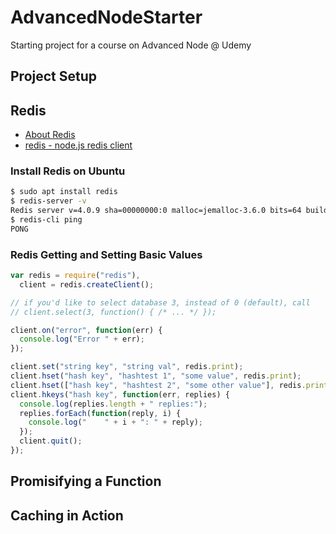 # AdvancedNodeStarter

Starting project for a course on Advanced Node @ Udemy

## Project Setup

## Redis

- [About Redis](https://redis.io/)
- [redis - node.js redis client](https://www.npmjs.com/package/redis)

### Install Redis on Ubuntu

```bash
$ sudo apt install redis
$ redis-server -v
Redis server v=4.0.9 sha=00000000:0 malloc=jemalloc-3.6.0 bits=64 build=1bc80a08306a3efd
$ redis-cli ping
PONG
```

### Redis Getting and Setting Basic Values

```js
var redis = require("redis"),
  client = redis.createClient();

// if you'd like to select database 3, instead of 0 (default), call
// client.select(3, function() { /* ... */ });

client.on("error", function(err) {
  console.log("Error " + err);
});

client.set("string key", "string val", redis.print);
client.hset("hash key", "hashtest 1", "some value", redis.print);
client.hset(["hash key", "hashtest 2", "some other value"], redis.print);
client.hkeys("hash key", function(err, replies) {
  console.log(replies.length + " replies:");
  replies.forEach(function(reply, i) {
    console.log("    " + i + ": " + reply);
  });
  client.quit();
});
```

## Promisifying a Function

## Caching in Action
